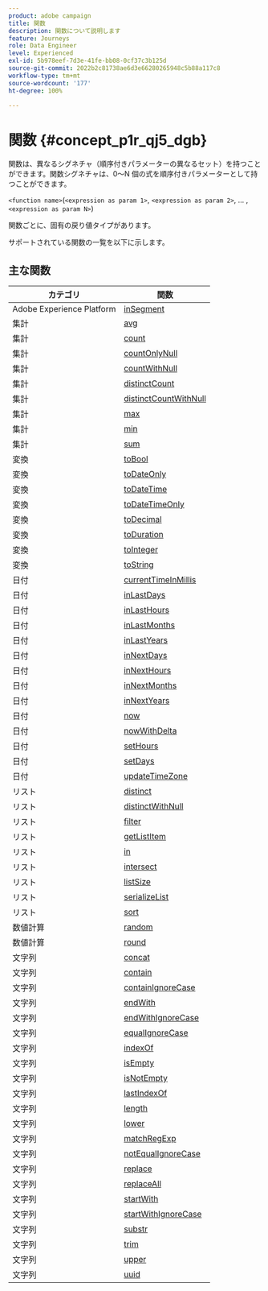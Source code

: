 ```yaml
---
product: adobe campaign
title: 関数
description: 関数について説明します
feature: Journeys
role: Data Engineer
level: Experienced
exl-id: 5b978eef-7d3e-41fe-bb08-0cf37c3b125d
source-git-commit: 2022b2c81738ae6d3e66280265948c5b88a117c8
workflow-type: tm+mt
source-wordcount: '177'
ht-degree: 100%

---
```


# 関数 {#concept_p1r_qj5_dgb}

関数は、異なるシグネチャ（順序付きパラメーターの異なるセット）を持つことができます。関数シグネチャは、0～N 個の式を順序付きパラメーターとして持つことができます。

`<function name>`(`<expression as param 1>`, `<expression as param 2>`, ... ,`<expression as param N>`)

関数ごとに、固有の戻り値タイプがあります。

サポートされている関数の一覧を以下に示します。

## 主な関数

| カテゴリ | 関数 |
|-------------|-----------------------|
| Adobe Experience Platform | [inSegment](../functions/functioninsegment.md) |
| 集計 | [avg](../functions/functionavg.md) |
| 集計 | [count](../functions/functioncount.md) |
| 集計 | [countOnlyNull](../functions/functioncountonlynull.md) |
| 集計 | [countWithNull](../functions/functioncountwithnull.md) |
| 集計 | [distinctCount](../functions/functiondistinctcount.md) |
| 集計 | [distinctCountWithNull](../functions/functiondistinctcountwithnull.md) |
| 集計 | [max](../functions/functionmax.md) |
| 集計 | [min](../functions/functionmin.md) |
| 集計 | [sum](../functions/functionsum.md) |
| 変換 | [toBool](../functions/functiontobool.md) |
| 変換 | [toDateOnly](../functions/functiontodateonly.md) |
| 変換 | [toDateTime](../functions/functiontodatetime.md) |
| 変換 | [toDateTimeOnly](../functions/functiontodatetimeonly.md) |
| 変換 | [toDecimal](../functions/functiontodecimal.md) |
| 変換 | [toDuration](../functions/functiontoduration.md) |
| 変換 | [toInteger](../functions/functiontointeger.md) |
| 変換 | [toString](../functions/functiontostring.md) |
| 日付 | [currentTimeInMillis](../functions/functioncurrenttimeinmillis.md) |
| 日付 | [inLastDays](../functions/functioninlastdays.md) |
| 日付 | [inLastHours](../functions/functioninlasthours.md) |
| 日付 | [inLastMonths](../functions/functioninlastmonths.md) |
| 日付 | [inLastYears](../functions/functioninlastyears.md) |
| 日付 | [inNextDays](../functions/functioninnextdays.md) |
| 日付 | [inNextHours](../functions/functioninnexthours.md) |
| 日付 | [inNextMonths](../functions/functioninnextmonths.md) |
| 日付 | [inNextYears](../functions/functioninnextyears.md) |
| 日付 | [now](../functions/functionnow.md) |
| 日付 | [nowWithDelta](../functions/functionnowwithdelta.md) |
| 日付 | [setHours](../functions/functionsethours.md) |
| 日付 | [setDays](../functions/functionsetdays.md) |
| 日付 | [updateTimeZone](../functions/functionupdatetimezone.md) |
| リスト | [distinct](../functions/functiondistinct.md) |
| リスト | [distinctWithNull](../functions/functiondistinctwithnull.md) |
| リスト | [filter](../functions/functionfilter.md) |
| リスト | [getListItem](../functions/functiongetlistitem.md) |
| リスト | [in](../functions/functionin.md) |
| リスト | [intersect](../functions/functionintersect.md) |
| リスト | [listSize](../functions/functionlistsize.md) |
| リスト | [serializeList](../functions/functionserializelist.md) |
| リスト | [sort](../functions/functionsort.md) |
| 数値計算 | [random](../functions/functionrandom.md) |
| 数値計算 | [round](../functions/functionround.md) |
| 文字列 | [concat](../functions/functionconcat.md) |
| 文字列 | [contain](../functions/functioncontain.md) |
| 文字列 | [containIgnoreCase](../functions/functioncontainwithignorecase.md) |
| 文字列 | [endWith](../functions/functionendwith.md) |
| 文字列 | [endWithIgnoreCase](../functions/functionendwithignorecase.md) |
| 文字列 | [equalIgnoreCase](../functions/functionequalignorecase.md) |
| 文字列 | [indexOf](../functions/functionindexof.md) |
| 文字列 | [isEmpty](../functions/functionisempty.md) |
| 文字列 | [isNotEmpty](../functions/functionisnotempty.md) |
| 文字列 | [lastIndexOf](../functions/functionlastindexof.md) |
| 文字列 | [length](../functions/functionlength.md) |
| 文字列 | [lower](../functions/functionlower.md) |
| 文字列 | [matchRegExp](../functions/functionmatchregexp.md) |
| 文字列 | [notEqualIgnoreCase](../functions/functionnotequalignorecase.md) |
| 文字列 | [replace](../functions/functionreplace.md) |
| 文字列 | [replaceAll](../functions/functionreplaceall.md) |
| 文字列 | [startWith](../functions/functionstartwith.md) |
| 文字列 | [startWithIgnoreCase](../functions/functionstartwithignorecase.md) |
| 文字列 | [substr](../functions/functionsubstr.md) |
| 文字列 | [trim](../functions/functiontrim.md) |
| 文字列 | [upper](../functions/functionupper.md) |
| 文字列 | [uuid](../functions/functionuuid.md) |
